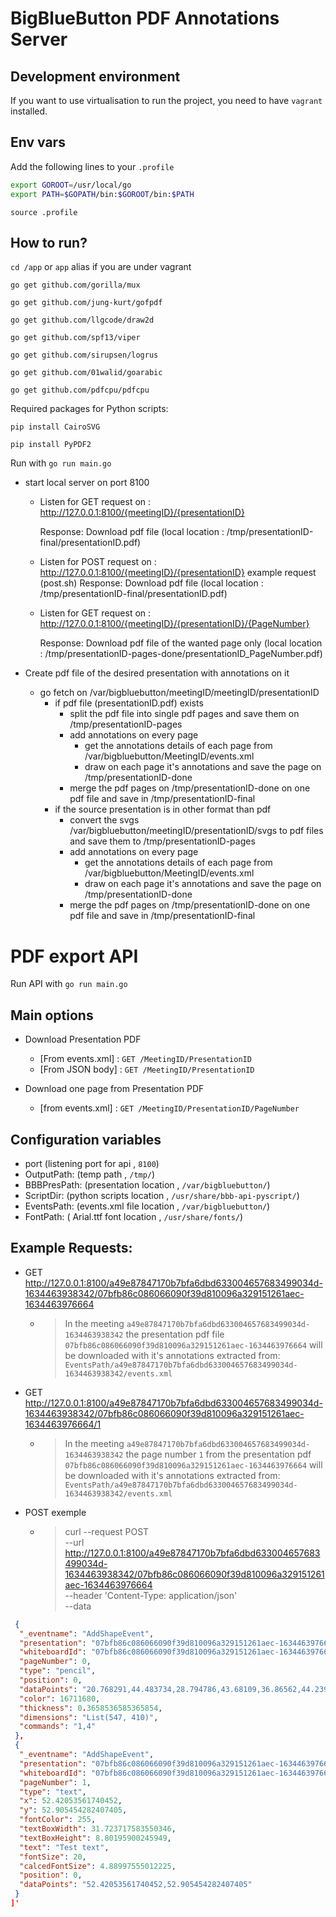 # BigBlueButton PDF Annotations Server

## Development environment
If you want to use virtualisation to run the project, you need to have `vagrant` installed.

## Env vars

Add the following lines to your `.profile`

```bash
export GOROOT=/usr/local/go
export PATH=$GOPATH/bin:$GOROOT/bin:$PATH 
```

`source .profile`

## How to run?
`cd /app` or `app` alias if you are under vagrant

`go get github.com/gorilla/mux`

`go get github.com/jung-kurt/gofpdf`

`go get github.com/llgcode/draw2d`

`go get github.com/spf13/viper`

`go get github.com/sirupsen/logrus`

`go get github.com/01walid/goarabic`

`go get github.com/pdfcpu/pdfcpu`


Required packages for Python scripts:

`pip install CairoSVG`

`pip install PyPDF2`


Run with `go run main.go`


+ start local server on port 8100 
    - Listen for GET request on :
        http://127.0.0.1:8100/{meetingID}/{presentationID}

        Response: Download pdf file (local location : /tmp/presentationID-final/presentationID.pdf)

    - Listen for POST request on :
        http://127.0.0.1:8100/{meetingID}/{presentationID}
        example request (post.sh)
        Response: Download pdf file (local location : /tmp/presentationID-final/presentationID.pdf)

    - Listen for GET request on :
        http://127.0.0.1:8100/{meetingID}/{presentationID}/{PageNumber}
        
        Response: Download pdf file of the wanted page only (local location : /tmp/presentationID-pages-done/presentationID_PageNumber.pdf)


+ Create pdf file of the desired presentation with annotations on it 
    + go fetch on /var/bigbluebutton/meetingID/meetingID/presentationID
        + if pdf file (presentationID.pdf) exists 
            - split the pdf file into single pdf pages and save them on /tmp/presentationID-pages
            + add annotations on every page 
                - get the annotations details of each page from /var/bigbluebutton/MeetingID/events.xml 
                - draw on each page it's annotations and save the page on /tmp/presentationID-done
            - merge the pdf pages on /tmp/presentationID-done on one pdf file and save in /tmp/presentationID-final
        + if the source presentation is in other format than pdf 
            - convert the svgs /var/bigbluebutton/meetingID/presentationID/svgs to pdf files 
              and save them to /tmp/presentationID-pages 
            + add annotations on every page 
                - get the annotations details of each page from /var/bigbluebutton/MeetingID/events.xml 
                - draw on each page it's annotations and save the page on /tmp/presentationID-done
            - merge the pdf pages on /tmp/presentationID-done on one pdf file and save in /tmp/presentationID-final
 

# PDF export API

Run API with  `go run main.go`

## Main options 
+ Download Presentation PDF
	* [From events.xml]   : `GET /MeetingID/PresentationID`
	* [From JSON body] : `GET /MeetingID/PresentationID`
  
+ Download one page from Presentation PDF
	* [from events.xml] : `GET /MeetingID/PresentationID/PageNumber`

  
## Configuration variables
* port (listening port for api , `8100`)
* OutputPath: (temp path , `/tmp/`)
* BBBPresPath: (presentation location , `/var/bigbluebutton/`)
* ScriptDir: (python scripts location , `/usr/share/bbb-api-pyscript/`)
* EventsPath: (events.xml file location , `/var/bigbluebutton/`)
* FontPath: ( Arial.ttf font location , `/usr/share/fonts/`)

## Example Requests:


* GET http://127.0.0.1:8100/a49e87847170b7bfa6dbd633004657683499034d-1634463938342/07bfb86c086066090f39d810096a329151261aec-1634463976664
  * > In the meeting `a49e87847170b7bfa6dbd633004657683499034d-1634463938342` the presentation pdf file `07bfb86c086066090f39d810096a329151261aec-1634463976664` will be downloaded with it's annotations extracted from:
  `EventsPath/a49e87847170b7bfa6dbd633004657683499034d-1634463938342/events.xml` 

* GET http://127.0.0.1:8100/a49e87847170b7bfa6dbd633004657683499034d-1634463938342/07bfb86c086066090f39d810096a329151261aec-1634463976664/1
  * > In the meeting `a49e87847170b7bfa6dbd633004657683499034d-1634463938342` the page number `1` from the presentation pdf  `07bfb86c086066090f39d810096a329151261aec-1634463976664` will be downloaded with it's annotations extracted from:
  `EventsPath/a49e87847170b7bfa6dbd633004657683499034d-1634463938342/events.xml` 


* POST exemple
  * >curl --request POST \
  --url http://127.0.0.1:8100/a49e87847170b7bfa6dbd633004657683499034d-1634463938342/07bfb86c086066090f39d810096a329151261aec-1634463976664 \
  --header 'Content-Type: application/json' \
  --data 
``` json '[
 {
  "_eventname": "AddShapeEvent",
  "presentation": "07bfb86c086066090f39d810096a329151261aec-1634463976664",
  "whiteboardId": "07bfb86c086066090f39d810096a329151261aec-1634463976664/1",
  "pageNumber": 0,
  "type": "pencil",
  "position": 0,
  "dataPoints": "20.768291,44.483734,28.794786,43.68109,36.86562,44.239834,44.91463,44.239834",
  "color": 16711680,
  "thickness": 0.3658536585365854,
  "dimensions": "List(547, 410)",
  "commands": "1,4"
 },
 {
  "_eventname": "AddShapeEvent",
  "presentation": "07bfb86c086066090f39d810096a329151261aec-1634463976664",
  "whiteboardId": "07bfb86c086066090f39d810096a329151261aec-1634463976664/2",
  "pageNumber": 1,
  "type": "text",
  "x": 52.42053561740452,
  "y": 52.905454282407405,
  "fontColor": 255,
  "textBoxWidth": 31.723717583550346,
  "textBoxHeight": 8.80195900245949,
  "text": "Test text",
  "fontSize": 20,
  "calcedFontSize": 4.88997555012225,
  "position": 0,
  "dataPoints": "52.42053561740452,52.905454282407405"
 }
]' 